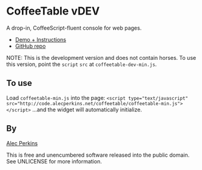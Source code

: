 # CoffeeTable vDEV

A drop-in, CoffeeScript-fluent console for web pages.

* [Demo + Instructions](http://code.alecperkins.net/coffeetable)
* [GitHub repo](https://github.com/alecperkins/coffeetable)

NOTE: This is the development version and does not contain horses. To use this version, point the `script` `src` at `coffeetable-dev-min.js`.


## To use

Load `coffeetable-min.js` into the page:
`<script type="text/javascript" src="http://code.alecperkins.net/coffeetable/coffeetable-min.js"></script>`
...and the widget will automatically initialize.


## By

[Alec Perkins](http://alecperkins.net)

This is free and unencumbered software released into the public domain. See UNLICENSE for more information.
